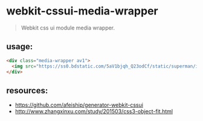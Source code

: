 # webkit-cssui-media-wrapper
> Webkit css ui module media wrapper.

## usage:
```html
<div class="media-wrapper av1">
  <img src="https://ss0.bdstatic.com/5aV1bjqh_Q23odCf/static/superman/img/logo/bd_logo1_31bdc765.png" alt="">
</div>
```

## resources:
+ https://github.com/afeiship/generator-webkit-cssui
+ http://www.zhangxinxu.com/study/201503/css3-object-fit.html
